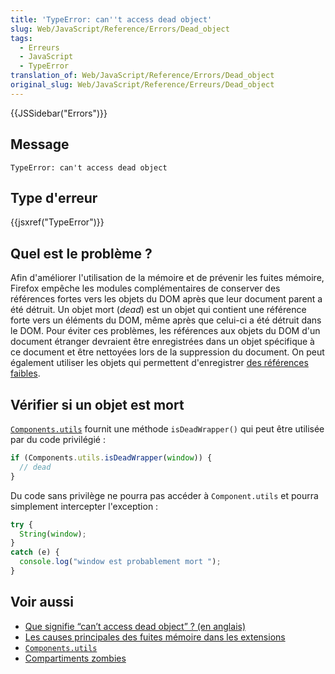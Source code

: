 ```yaml
---
title: 'TypeError: can''t access dead object'
slug: Web/JavaScript/Reference/Errors/Dead_object
tags:
  - Erreurs
  - JavaScript
  - TypeError
translation_of: Web/JavaScript/Reference/Errors/Dead_object
original_slug: Web/JavaScript/Reference/Erreurs/Dead_object
---
```

{{JSSidebar("Errors")}}

## Message

```
TypeError: can't access dead object
```

## Type d'erreur

{{jsxref("TypeError")}}

## Quel est le problème ?

Afin d'améliorer l'utilisation de la mémoire et de prévenir les fuites mémoire, Firefox empêche les modules complémentaires de conserver des références fortes vers les objets du DOM après que leur document parent a été détruit. Un objet mort (_dead_) est un objet qui contient une référence forte vers un éléments du DOM, même après que celui-ci a été détruit dans le DOM. Pour éviter ces problèmes, les références aux objets du DOM d'un document étranger devraient être enregistrées dans un objet spécifique à ce document et être nettoyées lors de la suppression du document. On peut également utiliser les objets qui permettent d'enregistrer [des références faibles](/fr/docs/Mozilla/Tech/XPCOM/Language_Bindings/Components.utils.getWeakReference).

## Vérifier si un objet est mort

[`Components.utils`](/fr/docs/Components.utils) fournit une méthode `isDeadWrapper()` qui peut être utilisée par du code privilégié :

```js
if (Components.utils.isDeadWrapper(window)) {
  // dead
}
```

Du code sans privilège ne pourra pas accéder à `Component.utils` et pourra simplement intercepter l'exception :

```js
try {
  String(window);
}
catch (e) {
  console.log("window est probablement mort ");
}
```

## Voir aussi

- [Que signifie “can’t access dead object” ? (en anglais)](https://blog.mozilla.org/addons/2012/09/12/what-does-cant-access-dead-object-mean/)
- [Les causes principales des fuites mémoire dans les extensions](/fr/docs/Extensions/Common_causes_of_memory_leaks_in_extensions)
- [`Components.utils`](/fr/docs/Components.utils)
- [Compartiments zombies](/fr/docs/Mozilla/Zombie_compartments#Zombie_compartments)
